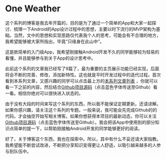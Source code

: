 # One Weather
这个系列的博客是我去年开篇的，目的是为了通过一个简单的App和大家一起探讨、梳理一下Android的App设计过程中的思想，主要以时下流行的MVP架构为基础。当然，文中的思想和实现思路仅代表我个人的思考，可能会有不合理的地方，我希望能够被大家所指出，毕竟“只缘身在此山中”。

这是款简单的入门级App，我希望刚接触Android开发不久的同学能够较为轻易的看懂，并且能够参与到关于App的设计思考中。

此前这个系列的文章我已经写了9篇了，最为重要的主页展示功能已经实现，后面将会不断的完善、修改，添加新特性。这也就是平时开发过程中的迭代过程。首次看到本系列文章，又感兴趣的同学可以点击最上方的[本系列文章列表](http://www.jianshu.com/nb/8017443) ，你就可以看一下之前的内容，然后结合[Github项目源码](https://github.com/chenBingX/OneWeather)（点击蓝色字体传送至Github）看一看。相信你绝对可以很快进入状态的。

由于没有大段的时间来写这个系列的东西，所以我不能保证定期更新。还请谅解。如果你感兴趣，请关注这个系列的专题。一般来说，我可能会先完成Github的的代码，才会抽空开始写相关博客。如果你想获得本项目的最新动态，你可以关注[Github项目源码](https://github.com/chenBingX/OneWeather)（点击蓝色字体传送至Github）。我会把该App中使用到的部分知识点简单的提一下，以帮助刚接触Android开发的同学能够更好的阅读。

好了，关于博客这个东西，我也在探索中。所以，其中有什么不妥还请大家指教。我希望能不断尝试改进，不断把分享知识变得更让人舒适，以吸引越来越多的人参与到队伍中。
